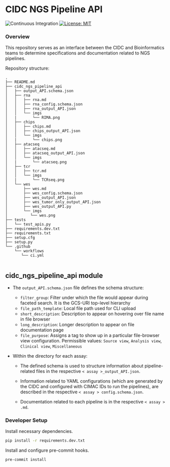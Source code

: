 # CIDC NGS Pipeline API

![Continuous Integration](https://github.com/CIMAC-CIDC/cidc-ngs-pipeline-api/workflows/Continuous%20Integration/badge.svg?branch=master)  [![License: MIT](https://img.shields.io/badge/License-MIT-yellow.svg)](https://opensource.org/licenses/MIT) 

### Overview
This repository serves as an interface between the CIDC and Bioinformatics teams to determine specifications and documentation related to NGS pipelines.

Repository structure:
```
.
├── README.md
├── cidc_ngs_pipeline_api
│   ├── output_API.schema.json
│   ├── rna
│   │   ├── rna.md
│   │   ├── rna_config.schema.json
│   │   ├── rna_output_API.json
│   │   └── imgs
│   |       └── RIMA.png
│   ├── chips
│   │   ├── chips.md
│   │   ├── chips_output_API.json
│   │   └── imgs
│   |       └── chips.png
│   ├── atacseq
│   │   ├── atacseq.md
│   │   ├── atacseq_output_API.json
│   │   └── imgs
│   |       └── atacseq.png
│   ├── tcr
│   │   ├── tcr.md
│   │   └── imgs
│   |       └── TCRseq.png
│   └── wes
│       ├── wes.md
│       ├── wes_config.schema.json
│       ├── wes_output_API.json
│       ├── wes_tumor_only_output_API.json
│       ├── wes_output_API.py
│       └── imgs
│          └── wes.png
├── tests
│   └── test_apis.py
├── requirements.dev.txt
├── requirements.txt
├── setup.cfg
├── setup.py
└── .github
    └── workflows
       └── ci.yml
    
```

## cidc_ngs_pipeline_api module

* The `output_API.schema.json` file defines the schema structure:
    - `filter_group`: Filter under which the file would appear during faceted search. It is the GCS-URI top-level hierarchy
    - `file_path_template`: Local file path used for CLI upload
    - `short_description`: Description to appear on hovering over file name in file browser
    - `long_description`: Longer description to appear on file documentation page
    - `file_purpose`: Assigns a tag to show up in a particular file-browser view configuration. Permissible values: `Source view`, `Analysis view`, `Clinical view`, `Miscellaneous`
    
* Within the directory for each assay:
  
    * The defined schema is used to structure information about pipeline-related files in the respective  `< assay >_output_API.json`.

    * Information related to YAML configurations (which are generated by the CIDC and configured with CIMAC IDs to run the pipelines), are described in the respective `< assay > config.schema.json`.

    * Documentation related to each pipeline is in the respective `< assay > .md`.

### Developer Setup

Install necessary dependencies.

```bash
pip install -r requirements.dev.txt
```

Install and configure pre-commit hooks.

```bash
pre-commit install
```
